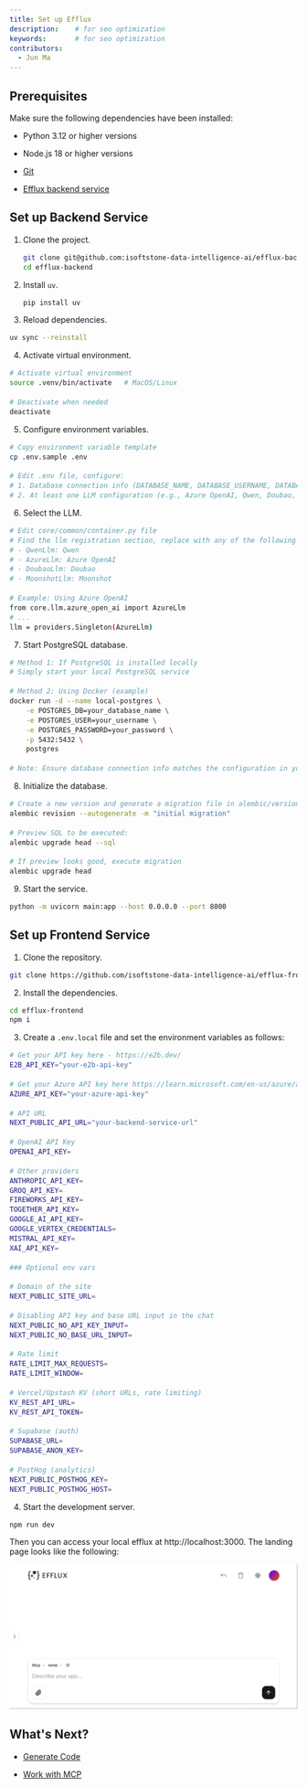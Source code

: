 ```yaml
---
title: Set up Efflux
description: 	# for seo optimization
keywords: 		# for seo optimization
contributors: 
  - Jun Ma
---
```


## Prerequisites

Make sure the following dependencies have been installed:

- Python 3.12 or higher versions

- Node.js 18 or higher versions

- [Git](https://git-scm.com/downloads)

- [Efflux backend service](https://github.com/isoftstone-data-intelligence-ai/efflux-backend?tab=readme-ov-file#quick-start)

## Set up Backend Service

1. Clone the project.

    ```sh
    git clone git@github.com:isoftstone-data-intelligence-ai/efflux-backend.git
    cd efflux-backend
    ```

2. Install `uv`.

    ```sh
    pip install uv
    ```

3. Reload dependencies.

  ```sh
  uv sync --reinstall
  ```

4. Activate virtual environment.

  ```sh
  # Activate virtual environment
  source .venv/bin/activate   # MacOS/Linux

  # Deactivate when needed
  deactivate
  ```

5. Configure environment variables.

  ```sh
  # Copy environment variable template
  cp .env.sample .env

  # Edit .env file, configure:
  # 1. Database connection info (DATABASE_NAME, DATABASE_USERNAME, DATABASE_PASSWORD)
  # 2. At least one LLM configuration (e.g., Azure OpenAI, Qwen, Doubao, or Moonshot)
  ```

6. Select the LLM.

  ```sh
  # Edit core/common/container.py file
  # Find the llm registration section, replace with any of the following models (Qwen by default):
  # - QwenLlm: Qwen
  # - AzureLlm: Azure OpenAI
  # - DoubaoLlm: Doubao
  # - MoonshotLlm: Moonshot

  # Example: Using Azure OpenAI
  from core.llm.azure_open_ai import AzureLlm
  # ...
  llm = providers.Singleton(AzureLlm)
  ```

7. Start PostgreSQL database.

  ```sh
  # Method 1: If PostgreSQL is installed locally
  # Simply start your local PostgreSQL service

  # Method 2: Using Docker (example)
  docker run -d --name local-postgres \
      -e POSTGRES_DB=your_database_name \
      -e POSTGRES_USER=your_username \
      -e POSTGRES_PASSWORD=your_password \
      -p 5432:5432 \
      postgres

  # Note: Ensure database connection info matches the configuration in your .env file
  ```

8. Initialize the database.

  ```sh
  # Create a new version and generate a migration file in alembic/versions
  alembic revision --autogenerate -m "initial migration"

  # Preview SQL to be executed:
  alembic upgrade head --sql

  # If preview looks good, execute migration
  alembic upgrade head
  ```

9. Start the service.

  ```sh
  python -m uvicorn main:app --host 0.0.0.0 --port 8000
  ```

## Set up Frontend Service

1. Clone the repository.

```sh
git clone https://github.com/isoftstone-data-intelligence-ai/efflux-frontend.git
```

2. Install the dependencies.

```sh
cd efflux-frontend
npm i
```

3. Create a `.env.local` file and set the environment variables as follows:

```sh
# Get your API key here - https://e2b.dev/
E2B_API_KEY="your-e2b-api-key"

# Get your Azure API key here https://learn.microsoft.com/en-us/azure/ai-services/openai/how-to/create-resource?tabs=portal
AZURE_API_KEY="your-azure-api-key"

# API URL
NEXT_PUBLIC_API_URL="your-backend-service-url"

# OpenAI API Key
OPENAI_API_KEY=

# Other providers
ANTHROPIC_API_KEY=
GROQ_API_KEY=
FIREWORKS_API_KEY=
TOGETHER_API_KEY=
GOOGLE_AI_API_KEY=
GOOGLE_VERTEX_CREDENTIALS=
MISTRAL_API_KEY=
XAI_API_KEY=

### Optional env vars

# Domain of the site
NEXT_PUBLIC_SITE_URL=

# Disabling API key and base URL input in the chat
NEXT_PUBLIC_NO_API_KEY_INPUT=
NEXT_PUBLIC_NO_BASE_URL_INPUT=

# Rate limit
RATE_LIMIT_MAX_REQUESTS=
RATE_LIMIT_WINDOW=

# Vercel/Upstash KV (short URLs, rate limiting)
KV_REST_API_URL=
KV_REST_API_TOKEN=

# Supabase (auth)
SUPABASE_URL=
SUPABASE_ANON_KEY=

# PostHog (analytics)
NEXT_PUBLIC_POSTHOG_KEY=
NEXT_PUBLIC_POSTHOG_HOST=
```

4. Start the development server.

```sh
npm run dev
```

Then you can access your local efflux at http://localhost:3000. The landing page looks like the following:

![Efflux landing page](../assets/landing-page.png)

## What's Next?

* [Generate Code](generate-code.md)

* [Work with MCP](work-with-mcp.md) 